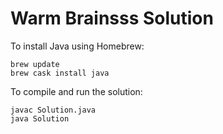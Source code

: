 # Warm Brainsss Solution

To install Java using Homebrew:

```
brew update
brew cask install java
```

To compile and run the solution:

```
javac Solution.java
java Solution
```
